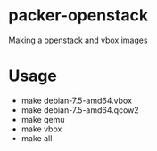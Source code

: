 packer-openstack
================

Making a openstack and vbox images

Usage
================
* make debian-7.5-amd64.vbox
* make debian-7.5-amd64.qcow2
* make qemu
* make vbox
* make all
